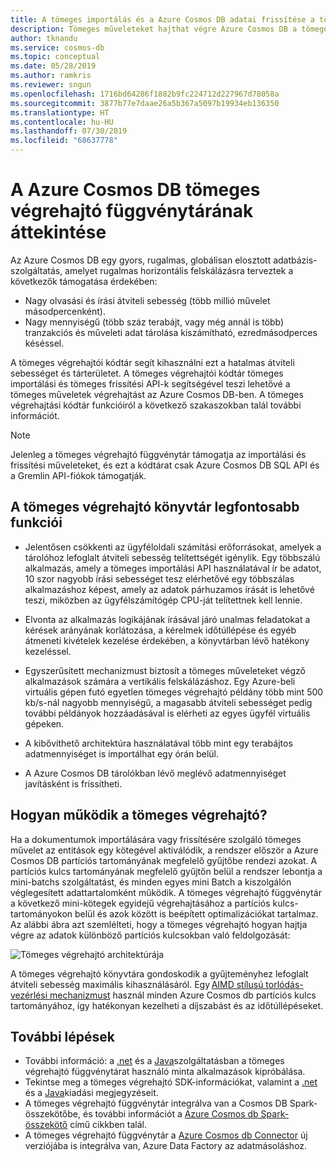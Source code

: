 ```yaml
---
title: A tömeges importálás és a Azure Cosmos DB adatai frissítése a tömeges végrehajtó kódtár használatával
description: Tömeges műveleteket hajthat végre Azure Cosmos DB a tömeges importálási és tömeges frissítési API-k használatával, amelyet a tömeges végrehajtó függvénytár kínál.
author: tknandu
ms.service: cosmos-db
ms.topic: conceptual
ms.date: 05/28/2019
ms.author: ramkris
ms.reviewer: sngun
ms.openlocfilehash: 1716bd64286f1882b9fc224712d227967d78058a
ms.sourcegitcommit: 3877b77e7daae26a5b367a5097b19934eb136350
ms.translationtype: HT
ms.contentlocale: hu-HU
ms.lasthandoff: 07/30/2019
ms.locfileid: "68637778"
---
```

# <a name="azure-cosmos-db-bulk-executor-library-overview"></a>A Azure Cosmos DB tömeges végrehajtó függvénytárának áttekintése
 
Az Azure Cosmos DB egy gyors, rugalmas, globálisan elosztott adatbázis-szolgáltatás, amelyet rugalmas horizontális felskálázásra terveztek a következők támogatása érdekében: 

* Nagy olvasási és írási átviteli sebesség (több millió művelet másodpercenként).  
* Nagy mennyiségű (több száz terabájt, vagy még annál is több) tranzakciós és műveleti adat tárolása kiszámítható, ezredmásodperces késéssel.  

A tömeges végrehajtói kódtár segít kihasználni ezt a hatalmas átviteli sebességet és tárterületet. A tömeges végrehajtói kódtár tömeges importálási és tömeges frissítési API-k segítségével teszi lehetővé a tömeges műveletek végrehajtást az Azure Cosmos DB-ben. A tömeges végrehajtási kódtár funkcióiról a következő szakaszokban talál további információt. 

> [!NOTE] 
> Jelenleg a tömeges végrehajtó függvénytár támogatja az importálási és frissítési műveleteket, és ezt a kódtárat csak Azure Cosmos DB SQL API és a Gremlin API-fiókok támogatják.
 
## <a name="key-features-of-the-bulk-executor-library"></a>A tömeges végrehajtó könyvtár legfontosabb funkciói  
 
* Jelentősen csökkenti az ügyféloldali számítási erőforrásokat, amelyek a tárolóhoz lefoglalt átviteli sebesség telítettségét igénylik. Egy többszálú alkalmazás, amely a tömeges importálási API használatával ír be adatot, 10 szor nagyobb írási sebességet tesz elérhetővé egy többszálas alkalmazáshoz képest, amely az adatok párhuzamos írását is lehetővé teszi, miközben az ügyfélszámítógép CPU-ját telítettnek kell lennie.  

* Elvonta az alkalmazás logikájának írásával járó unalmas feladatokat a kérések arányának korlátozása, a kérelmek időtúllépése és egyéb átmeneti kivételek kezelése érdekében, a könyvtárban lévő hatékony kezeléssel.  

* Egyszerűsített mechanizmust biztosít a tömeges műveleteket végző alkalmazások számára a vertikális felskálázáshoz. Egy Azure-beli virtuális gépen futó egyetlen tömeges végrehajtó példány több mint 500 kb/s-nál nagyobb mennyiségű, a magasabb átviteli sebességet pedig további példányok hozzáadásával is elérheti az egyes ügyfél virtuális gépeken.  
 
* A kibővíthető architektúra használatával több mint egy terabájtos adatmennyiséget is importálhat egy órán belül.  

* A Azure Cosmos DB tárolókban lévő meglévő adatmennyiséget javításként is frissítheti. 
 
## <a name="how-does-the-bulk-executor-operate"></a>Hogyan működik a tömeges végrehajtó? 

Ha a dokumentumok importálására vagy frissítésére szolgáló tömeges művelet az entitások egy kötegével aktiválódik, a rendszer először a Azure Cosmos DB partíciós tartományának megfelelő gyűjtőbe rendezi azokat. A partíciós kulcs tartományának megfelelő gyűjtőn belül a rendszer lebontja a mini-batchs szolgáltatást, és minden egyes mini Batch a kiszolgálón véglegesített adattartalomként működik. A tömeges végrehajtó függvénytár a következő mini-kötegek egyidejű végrehajtásához a partíciós kulcs-tartományokon belül és azok között is beépített optimalizációkat tartalmaz. Az alábbi ábra azt szemlélteti, hogy a tömeges végrehajtó hogyan hajtja végre az adatok különböző partíciós kulcsokban való feldolgozását:  

![Tömeges végrehajtó architektúrája](./media/bulk-executor-overview/bulk-executor-architecture.png)

A tömeges végrehajtó könyvtára gondoskodik a gyűjteményhez lefoglalt átviteli sebesség maximális kihasználásáról. Egy [AIMD stílusú torlódás-vezérlési mechanizmust](https://tools.ietf.org/html/rfc5681) használ minden Azure Cosmos db partíciós kulcs tartományához, így hatékonyan kezelheti a díjszabást és az időtúllépéseket. 

## <a name="next-steps"></a>További lépések 
  
* További információ: a [.net](bulk-executor-dot-net.md) és a [Java](bulk-executor-java.md)szolgáltatásban a tömeges végrehajtó függvénytárat használó minta alkalmazások kipróbálása.  
* Tekintse meg a tömeges végrehajtó SDK-információkat, valamint a [.net](sql-api-sdk-bulk-executor-dot-net.md) és a [Java](sql-api-sdk-bulk-executor-java.md)kiadási megjegyzéseit.
* A tömeges végrehajtó függvénytár integrálva van a Cosmos DB Spark-összekötőbe, és további információt a [Azure Cosmos db Spark-összekötő](spark-connector.md) című cikkben talál.  
* A tömeges végrehajtó függvénytár a [Azure Cosmos db Connector](https://aka.ms/bulkexecutor-adf-v2) új verziójába is integrálva van, Azure Data Factory az adatmásoláshoz.
